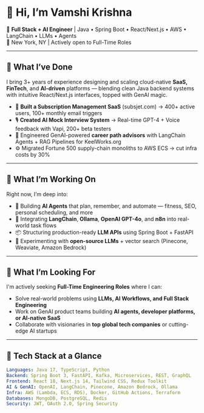 # 👋 Hi, I’m Vamshi Krishna

🎯 **Full Stack + AI Engineer** | Java • Spring Boot • React/Next.js • AWS • LangChain • LLMs • Agents  
📍 New York, NY | Actively open to Full-Time Roles

---

## 🚀 What I’ve Done

I bring 3+ years of experience designing and scaling cloud-native **SaaS, FinTech**, and **AI-driven** platforms — blending clean Java backend systems with intuitive React/Next.js interfaces, topped with GenAI magic.

- 🔄 **Built a Subscription Management SaaS** (subsjet.com) → 400+ active users, 100+ monthly email triggers
- 🎙️ **Created AI Mock Interview System** → Real-time GPT-4 + Voice feedback with Vapi, 200+ beta testers
- 🧠 Engineered GenAI-powered **career path advisors** with LangChain Agents + RAG Pipelines for KeelWorks.org
- ⚙️ Migrated Fortune 500 supply-chain monoliths to AWS ECS → cut infra costs by 30%

---

## 🧠 What I’m Working On

Right now, I’m deep into:
- 🤖 Building **AI Agents** that plan, remember, and automate — fitness, SEO, personal scheduling, and more
- 🧩 Integrating **LangChain**, **Ollama**, **OpenAI GPT-4o**, and **n8n** into real-world task flows
- 📦 Structuring production-ready **LLM APIs** using Spring Boot + FastAPI
- 🧠 Experimenting with **open-source LLMs** + vector search (Pinecone, Weaviate, Amazon Bedrock)

---

## 🧭 What I’m Looking For

I'm actively seeking **Full-Time Engineering Roles** where I can:
- Solve real-world problems using **LLMs, AI Workflows, and Full Stack Engineering**
- Work on GenAI product teams building **AI agents, developer platforms, or AI-native SaaS**
- Collaborate with visionaries in **top global tech companies** or cutting-edge AI startups

---

## 🧰 Tech Stack at a Glance

```yaml
Languages: Java 17, TypeScript, Python  
Backend: Spring Boot 3, FastAPI, Kafka, Microservices, REST, GraphQL  
Frontend: React 18, Next.js 14, Tailwind CSS, Redux Toolkit  
AI & GenAI: OpenAI, LangChain, Pinecone, Amazon Bedrock, Ollama  
Infra: AWS (Lambda, ECS, RDS), Docker, GitHub Actions, Terraform  
Databases: MongoDB, PostgreSQL, Redis  
Security: JWT, OAuth 2.0, Spring Security  
